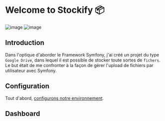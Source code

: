 # Welcome to Stockify 📦
![image](<https://img.shields.io/badge/Symfony-000000?style=for-the-badge&logo=Symfony&logoColor=white>) ![image](<https://img.shields.io/badge/Bootstrap-563D7C?style=for-the-badge&logo=bootstrap&logoColor=white>)

## Introduction

Dans l'optique d'aborder le Framework Symfony, j'ai créé un projet du type `Google Drive`, dans lequel il est possible de stocker toute sortes de `fichers`. Le but était de me confronter à la façon de gérer l'upload de fichiers par utilisateur avec Symfony.

## Configuration

Tout d'abord, [configurons notre environnement](<INSTALLATION.md>).

## Dashboard
